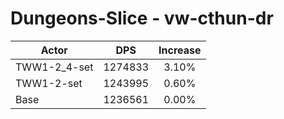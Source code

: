 # Dungeons-Slice - vw-cthun-dr
| Actor | DPS | Increase |
|---|:---:|:---:|
|TWW1-2_4-set|1274833|3.10%|
|TWW1-2-set|1243995|0.60%|
|Base|1236561|0.00%|
